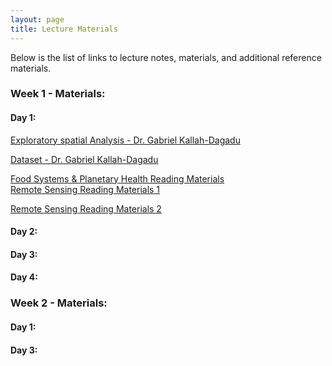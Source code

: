 ```yaml
---
layout: page
title: Lecture Materials
---
```


Below is the list of links to lecture notes, materials, and additional reference materials. 


<h3> Week 1 - Materials:</h3>
<h4> Day 1:</h4>
<a href="https://climatecourseukzn.github.io/PDFLectures/Day1w1.zip" download> Exploratory spatial Analysis - Dr. Gabriel Kallah-Dagadu</a> <br>

<a href="https://climatecourseukzn.github.io/PDFLectures/bee1sub.csv" download> Dataset - Dr. Gabriel Kallah-Dagadu </a> <br>  

<a href="https://climatecourseukzn.github.io/PDFLectures/Literature_DSI2024.zip" download> Food Systems & Planetary Health Reading Materials </a> <br> 
<a href="https://climatecourseukzn.github.io/PDFLectures/Sensors and Platforms.pptx" download> Remote Sensing Reading Materials 1 </a> <br> 

<a href="https://climatecourseukzn.github.io/PDFLectures/Resolutions in remote sensing.ppt" download> Remote Sensing Reading Materials 2 </a> <br> 
<!-- <a href="https://www.cch-africa.de" > The website for the Research Unit on Climate Change and Health- Dr. Sandra Barteit</a> <br> -->


<!-- <a href="https://ccfscourseukzn.github.io/PDFLectures/Bernd Franke_Base Carbone - données V18.1.xlsx" download> Introduction to Concepts and Indicators: Environmental footprints of foods - Bernd Franke</a> <br> -->

<!-- <a href="https://harvard.zoom.us/rec/share/Ze2JowCeZBwvbeH-epTlpBdyw0jlEY3n7VDmHm-JhuPhqIzpMkOqiRMYlLXyA46X.kd9ZTtfso6czoxrw?startTime=1688971304000" download > Video of Day 1 Sessions</a> <br> -->


<h4> Day 2: </h4>
<!-- <a href="https://ccfscourseukzn.github.io/PDFLectures/History of remote sensing.pptx" download> Definition and History of Remote Sensing--Dr. Trylee Matongera</a> <br> -->

<!-- <a href="https://ccfscourseukzn.github.io/PDFLectures/Energy interaction.ppt" download> Energy interactions--Dr. Mthembeni Mngadi</a> <br> -->

<!-- <a href="https://ccfscourseukzn.github.io/PDFLectures/Sensors and Platforms.pptx" download> Sensors and Platforms--Dr. Trylee Matongera and Dr. Mthembeni Mngadi </a> <br> -->

<!-- <a href="https://ccfscourseukzn.github.io/PDFLectures/Resolutions in remote sensing.ppt" download> Resolutions in Remote Sensing--Dr. Mthembeni Mngadi</a> <br> -->

<!-- <a href="https://harvard.zoom.us/rec/share/f1sZ4k_M_gCGlLVaombSDKDsfxOyz0mDUpRy1bmWP0YYOFSjJ38H7RvhXIGQC5jH.XB8DZqdcLae0YZxX?startTime=1689057673000" download> Video of Day 2 Sessions</a> <br> -->

<h4> Day 3:</h4>
<!-- <a href="https://ccfscourseukzn.github.io/PDFLectures/Image pre-processing.ppt" download> Satellite Image Pre-processing--Dr. Mthembeni Mngadi</a> <br> -->

<!-- <a href="https://ccfscourseukzn.github.io/PDFLectures/Unsupervised Image Classification.pptx" download> Unspervised Image Classification --Dr. Mthembeni Mngadi</a> <br> -->

<!--<a href="https://ccfscourseukzn.github.io/PDFLectures/Supervise Classification.ppt" download> Supervise Image Classification--Dr. Mthembeni Mngadi</a> <br> -->

<!-- <a href="https://ccfscourseukzn.github.io/PDFLectures/Accuracy Assessment.pptx" download> Assessment Accuracy--Dr. Mthembeni Mngadi</a> <br> -->


<h4> Day 4:</h4>
<!-- <a href="https://ccfscourseukzn.github.io/PDFLectures/Vorlesung_Food Systems July 2023.pdf" download> Introduction to Concepts and Indicators: Food Systems--Dr. Irmgard Jordan </a> <br>
<a href="https://ccfscourseukzn.github.io/PDFLectures/Nutritional status_Isabel.pptx" download> Introduction to Concepts and Indicators--Dr. Isabel Madzorera </a> <br>

<a href="https://ccfscourseukzn.github.io/PDFLectures/Sabri presentation.pptx" download> Introduction to Concepts and Indicators--Dr. Sabri Bromage</a> <br> -->


<h4> Day 5:</h4>
<!-- <a href="https://drive.google.com/drive/folders/1l0IjCdawBRgJBDOvxofG0tL3MA0nNq4p" download> Downloadable Video for the Sessions</a> <br> -->

<h3> Week 2 - Materials:</h3>
<h4> Day 1:</h4>
<!-- <a href="https://ccfscourseukzn.github.io/PDFLectures/Food Systems and the Environment Slides_July 17_Final.pdf" download> Derive Solutions for Climate Change Adaptation--Prof. Wafaie Fawzi </a> <br>

<a href="https://ccfscourseukzn.github.io/PDFLectures/ml_teaching_opata.pptx" download> ML Approaches to identify climate change impacts--Dr. Michael Opata</a> <br>
<a href="https://ccfscourseukzn.github.io/PDFLectures/Modelling_lecture_Fred.pdf" download> Down-scaled climate change impacts models--Dr. Fred Hattermann</a> <br> -->

<h4> Day 2:</h4>

<!-- <a href="https://ccfscourseukzn.github.io/PDFLectures/Diet optimization.pdf" download> Linear Optimization of Diets--Dr. G. Kallah-Dagadu</a> <br>

<a href="https://ccfscourseukzn.github.io/PDFLectures/Overview_PotentialDietQualityIndicators_14.12.2022_revised.docx" download> Overview Potential Diet Quality Indicators--Prof. Ina Danquah</a> <br>

<a href="https://ccfscourseukzn.github.io/PDFLectures/DSI_Durban_July2023_Mitigation_for_share.pdf" download> Derive solutions for climate change mitigation--Prof. Ina Danquah</a> <br>

<a href="https://ccfscourseukzn.github.io/PDFLectures/Burlingame_Dernini_FAO_2010.pdf" download> Literature-Prof. Ina Danquah</a> <br>

<a href="https://ccfscourseukzn.github.io/PDFLectures/Schulze_BJN_2006.pdf" download> Literature-Prof. Ina Danquah</a> <br>

<a href="https://ccfscourseukzn.github.io/PDFLectures/Seconda_BJN_2019.pdf" download> Literature-Prof. Ina Danquah</a> <br>

<a href="https://ccfscourseukzn.github.io/PDFLectures/Fanzo_AdvNutr_2014.pdf" download> Literature-Prof. Ina Danquah</a> <br>

<a href="https://ccfscourseukzn.github.io/PDFLectures/vanDoreen_FrontNutr_2018.pdf" download> Literature-Prof. Ina Danquah</a> <br>

<a href="https://ccfscourseukzn.github.io/PDFLectures/Willett_Lancet_2019.pdf" download> Literature-Prof. Ina Danquah</a> <br> -->


<h4> Day 3:</h4>
<!--<a href="https://ccfscourseukzn.github.io/PDFLectures/Practical 1 Manual.pdf" download> Practical 1 Manual-Dr. Trylee Matongera and Dr. Mthembeni Mngadi </a> <br>

<a href="https://ccfscourseukzn.github.io/PDFLectures/Practical 2 Manual.pdf" download> Practical 2 Manual-Dr. Trylee Matongera and Dr. Mthembeni Mngadi </a> <br>
<a href="https://drive.google.com/drive/folders/1FyWbL_DrdCI1pgmGdXSOS9NQpuExtABE" download> Practical Materials-Dr. Trylee Matongera and Dr. Mthembeni Mngadi </a> <br>-->
<h4> Day 4:</h4>
<h4> Day 5:</h4>
<!--<a href="https://ccfscourseukzn.github.io/PDFLectures/Supervised Classification (1).docx" download> Practical 3 Manual-Dr. Trylee Matongera and Dr. Mthembeni Mngadi </a> <br> -->


